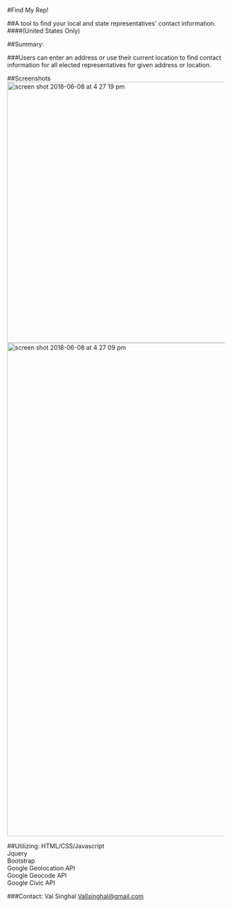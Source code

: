 #Find My Rep! 

##A tool to find your local and state representatives' contact information. 
####(United States Only)

##Summary: 

###Users can enter an address or use their current location to find contact information for all elected representatives for given address or location. 

##Screenshots
 <img width="603" alt="screen shot 2018-06-08 at 4 27 19 pm" src="https://user-images.githubusercontent.com/487681/41184988-e55fa00a-6b38-11e8-9e74-5342fc76e80e.png">
 <img width="1140" alt="screen shot 2018-06-08 at 4 27 09 pm" src="https://user-images.githubusercontent.com/487681/41185021-2cd5ad30-6b39-11e8-8396-f54da60b3d13.png">



##Utilizing:
HTML/CSS/Javascript<br>
Jquery<br>
Bootstrap<br>
Google Geolocation API<br>
Google Geocode API<br>
Google Civic API <br>


###Contact:
Val Singhal
Vallsinghal@gmail.com 
